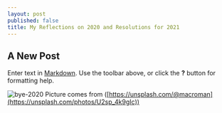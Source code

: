 ```yaml
---
layout: post
published: false
title: My Reflections on 2020 and Resolutions for 2021
---
```

## A New Post

Enter text in [Markdown](http://daringfireball.net/projects/markdown/). Use the toolbar above, or click the **?** button for formatting help.


![bye-2020]({{site.baseurl}}/img/post/bye-2020.jpg)
Picture comes from ([https://unsplash.com/@macroman](https://unsplash.com/photos/U2sp_4k9gIc))